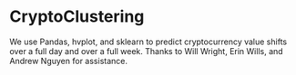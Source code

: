 # CryptoClustering
We use Pandas, hvplot, and sklearn to predict cryptocurrency value shifts over a full day and over a full week. Thanks to Will Wright, Erin Wills, and Andrew Nguyen for assistance.
